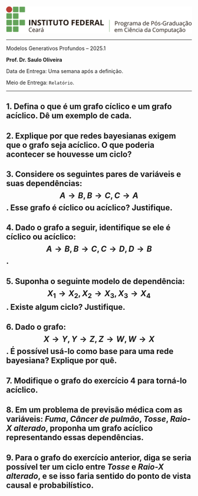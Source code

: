 
![logo](../ppgc_logo.png)

---

Modelos Generativos Profundos – 2025.1

**Prof. Dr. Saulo Oliveira**

Data de Entrega: Uma semana após a definição.

Meio de Entrega: ```Relatório```.

---

## 1. Defina o que é um grafo cíclico e um grafo acíclico. Dê um exemplo de cada.

## 2. Explique por que redes bayesianas exigem que o grafo seja acíclico. O que poderia acontecer se houvesse um ciclo?

## 3. Considere os seguintes pares de variáveis e suas dependências: $$A  \to B , B \to C , C  \to A$$. Esse grafo é cíclico ou acíclico? Justifique.

## 4. Dado o grafo a seguir, identifique se ele é cíclico ou acíclico: $$A  \to B, B  \to C, C \to D, D \to B$$.

## 5. Suponha o seguinte modelo de dependência: $$X_1 \to X_2, X_2 \to X_3, X_3 \to X_4$$. Existe algum ciclo? Justifique.

## 6. Dado o grafo: $$X \to Y, Y \to Z, Z \to W, W \to X$$. É possível usá-lo como base para uma rede bayesiana? Explique por quê.

## 7. Modifique o grafo do exercício 4 para torná-lo acíclico.

## 8. Em um problema de previsão médica com as variáveis: *Fuma*, *Câncer de pulmão*, *Tosse*, *Raio-X alterado*, proponha um grafo acíclico representando essas dependências.

## 9. Para o grafo do exercício anterior, diga se seria possível ter um ciclo entre *Tosse* e *Raio-X alterado*, e se isso faria sentido do ponto de vista causal e probabilístico.

